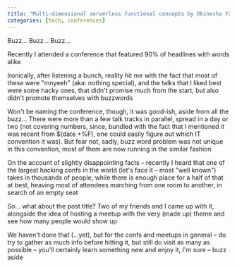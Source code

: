 ```yaml
---
title: "Multi-dimensional serverless functional concepts by Okinesho Yahmare"
categories: [tech, conferences]
---
```


Buzz... Buzz... Buzz...

Recently I attended a conference that featured 90% of headlines with words alike

Ironically, after listening a bunch, reality hit me with the fact that most of
these were "mnyeeh" (aka: nothing special), and the talks that I liked best
were some hacky ones, that didn't promise much from the start, but also didn't
promote themselves with buzzwords

Won't be naming the conference, though, it was good-ish, aside from all the buzz...
There were more than a few talk tracks in parallel, spread in a day or two
(not covering numbers, since, bundled with the fact that I mentioned it was recent
from $(date +%F), one could easily figure out which IT convention it was).
But fear not, sadly, buzz word problem was not unique in this convention,
most of them are now running in the similar fashion

On the account of slightly disappointing facts – recently I heard that one of
the largest hacking confs in the world (let's face it – most "well known")
takes in thousands of people, while there is enough place for a half of that at
best, heaving most of attendees marching from one room to another, in search of an
empty seat

So... what about the post title?
Two of my friends and I came up with it, alongside the idea of hosting a meetup
with the very (made up) theme and see how many people would show up

We haven't done that (...yet), but for the confs and meetups in general –
do try to gather as much info before hitting it, but still do visit as many as
possible – you'll certainly learn something new and enjoy it, I'm sure – buzz aside

